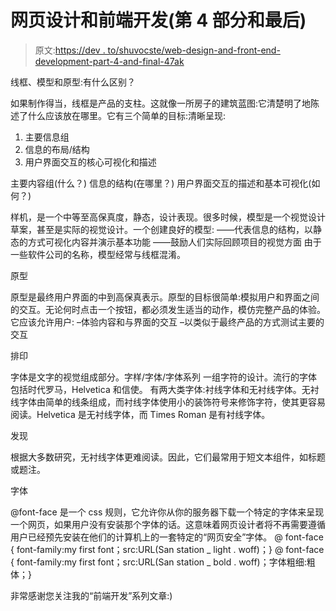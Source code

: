 # 网页设计和前端开发(第 4 部分和最后)

> 原文:[https://dev . to/shuvocste/web-design-and-front-end-development-part-4-and-final-47ak](https://dev.to/shuvocste/web-design-and-front-end-development-part-4-and-final-47ak)

线框、模型和原型:有什么区别？

如果制作得当，线框是产品的支柱。这就像一所房子的建筑蓝图:它清楚明了地陈述了什么应该放在哪里。它有三个简单的目标:清晰呈现:

1.  主要信息组
2.  信息的布局/结构
3.  用户界面交互的核心可视化和描述

主要内容组(什么？)
信息的结构(在哪里？)
用户界面交互的描述和基本可视化(如何？)

样机，是一个中等至高保真度，静态，设计表现。很多时候，模型是一个视觉设计草案，甚至是实际的视觉设计。一个创建良好的模型:
——代表信息的结构，以静态的方式可视化内容并演示基本功能
——鼓励人们实际回顾项目的视觉方面
由于一些软件公司的名称，模型经常与线框混淆。

原型

原型是最终用户界面的中到高保真表示。原型的目标很简单:模拟用户和界面之间的交互。无论何时点击一个按钮，都必须发生适当的动作，模仿完整产品的体验。它应该允许用户:
–体验内容和与界面的交互
–以类似于最终产品的方式测试主要的交互

排印

字体是文字的视觉组成部分。字样/字体/字体系列
一组字符的设计。流行的字体包括时代罗马，Helvetica 和信使。
有两大类字体:衬线字体和无衬线字体。无衬线字体由简单的线条组成，而衬线字体使用小的装饰符号来修饰字符，使其更容易阅读。Helvetica 是无衬线字体，而 Times Roman 是有衬线字体。

发现

根据大多数研究，无衬线字体更难阅读。因此，它们最常用于短文本组件，如标题或题注。

字体

@font-face 是一个 css 规则，它允许你从你的服务器下载一个特定的字体来呈现一个网页，如果用户没有安装那个字体的话。这意味着网页设计者将不再需要遵循用户已经预先安装在他们的计算机上的一套特定的“网页安全”字体。
@ font-face { font-family:my first font；src:URL(San station _ light . woff)；}
@ font-face { font-family:my first font；src:URL(San station _ bold . woff)；字体粗细:粗体；}

非常感谢您关注我的“前端开发”系列文章:)